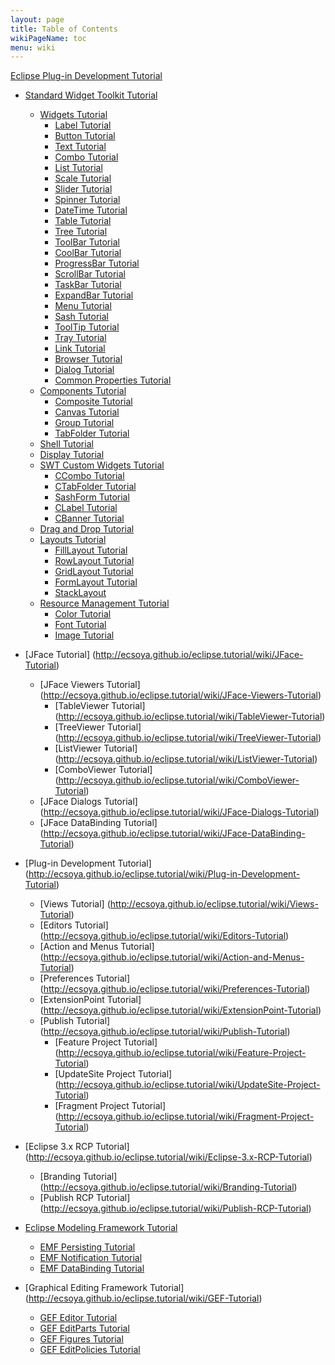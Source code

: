 ```yaml
---
layout: page
title: Table of Contents
wikiPageName: toc
menu: wiki
---
```

[Eclipse Plug-in Development Tutorial](http://ecsoya.github.io/eclipse.tutorial/wiki)
* [Standard Widget Toolkit Tutorial](http://ecsoya.github.io/eclipse.tutorial/wiki/Standard-Widget-Toolkit-(SWT))
    * [Widgets Tutorial](http://ecsoya.github.io/eclipse.tutorial/wiki/SWT-Widgets)
        * [Label Tutorial](http://ecsoya.github.io/eclipse.tutorial/wiki/Label-Tutorial)
        * [Button Tutorial](http://ecsoya.github.io/eclipse.tutorial/wiki/Button-Tutorial)
        * [Text Tutorial](http://ecsoya.github.io/eclipse.tutorial/wiki/Text-Tutorial)
        * [Combo Tutorial](http://ecsoya.github.io/eclipse.tutorial/wiki/Combo-Tutorial)
        * [List Tutorial](http://ecsoya.github.io/eclipse.tutorial/wiki/List-Tutorial)
        * [Scale Tutorial](http://ecsoya.github.io/eclipse.tutorial/wiki/Scale-Tutorial)
        * [Slider Tutorial](http://ecsoya.github.io/eclipse.tutorial/wiki/Slider-Tutorial)
        * [Spinner Tutorial](http://ecsoya.github.io/eclipse.tutorial/wiki/Spinner-Tutorial)
        * [DateTime Tutorial](http://ecsoya.github.io/eclipse.tutorial/wiki/DateTime-Tutorial)
        * [Table Tutorial](http://ecsoya.github.io/eclipse.tutorial/wiki/Table-Tutorial)
        * [Tree Tutorial](http://ecsoya.github.io/eclipse.tutorial/wiki/Tree-Tutorial)
        * [ToolBar Tutorial](http://ecsoya.github.io/eclipse.tutorial/wiki/ToolBar-Tutorial)
        * [CoolBar Tutorial](http://ecsoya.github.io/eclipse.tutorial/wiki/CoolBar-Tutorial)
        * [ProgressBar Tutorial](http://ecsoya.github.io/eclipse.tutorial/wiki/ProgressBar-Tutorial)
        * [ScrollBar Tutorial](http://ecsoya.github.io/eclipse.tutorial/wiki/ScrollBar-Tutorial)
        * [TaskBar Tutorial](http://ecsoya.github.io/eclipse.tutorial/wiki/TaskBar-Tutorial)
        * [ExpandBar Tutorial](http://ecsoya.github.io/eclipse.tutorial/wiki/ExpandBar-Tutorial)       
        * [Menu Tutorial](http://ecsoya.github.io/eclipse.tutorial/wiki/Menu-Tutorial)
        * [Sash Tutorial](http://ecsoya.github.io/eclipse.tutorial/wiki/Sash-Tutorial)
        * [ToolTip Tutorial](http://ecsoya.github.io/eclipse.tutorial/wiki/ToolTip-Tutorial)
        * [Tray Tutorial](http://ecsoya.github.io/eclipse.tutorial/wiki/Tray-Tutorial)
        * [Link Tutorial](http://ecsoya.github.io/eclipse.tutorial/wiki/Link-Tutorial)
        * [Browser Tutorial](http://ecsoya.github.io/eclipse.tutorial/wiki/Browser-Tutorial)
        * [Dialog Tutorial](http://ecsoya.github.io/eclipse.tutorial/wiki/Dialog-Tutorial)
        * [Common Properties Tutorial](http://ecsoya.github.io/eclipse.tutorial/wiki/Common-Properties-Tutorial)
    * [Components Tutorial](http://ecsoya.github.io/eclipse.tutorial/wiki/Components-Tutorial)
        * [Composite Tutorial](http://ecsoya.github.io/eclipse.tutorial/wiki/Composite-Tutorial)
        * [Canvas Tutorial](http://ecsoya.github.io/eclipse.tutorial/wiki/Canvas-Tutorial)
        * [Group Tutorial](http://ecsoya.github.io/eclipse.tutorial/wiki/Group-Tutorial)
        * [TabFolder Tutorial](http://ecsoya.github.io/eclipse.tutorial/wiki/TabFolder-Tutorial)
    * [Shell Tutorial](http://ecsoya.github.io/eclipse.tutorial/wiki/Shell-Tutorial)
    * [Display Tutorial](http://ecsoya.github.io/eclipse.tutorial/wiki/Display-Tutorial)
    * [SWT Custom Widgets Tutorial](http://ecsoya.github.io/eclipse.tutorial/wiki/SWT-Custom-Widgets-Tutorial)
        * [CCombo Tutorial](http://ecsoya.github.io/eclipse.tutorial/wiki/CCombo-Tutorial)
        * [CTabFolder Tutorial](http://ecsoya.github.io/eclipse.tutorial/wiki/CTabFolder-Tutorial)
        * [SashForm Tutorial](http://ecsoya.github.io/eclipse.tutorial/wiki/SashForm-Tutorial)
        * [CLabel Tutorial](http://ecsoya.github.io/eclipse.tutorial/wiki/CLabel-Tutorial)
        * [CBanner Tutorial](http://ecsoya.github.io/eclipse.tutorial/wiki/CBanner-Tutorial)
    * [Drag and Drop Tutorial](http://ecsoya.github.io/eclipse.tutorial/wiki/Drag-and-Drop-Tutorial)
    * [Layouts Tutorial](http://ecsoya.github.io/eclipse.tutorial/wiki/Layouts-Tutorial)
        * [FillLayout Tutorial](http://ecsoya.github.io/eclipse.tutorial/wiki/FillLayout-Tutorial)
        * [RowLayout Tutorial](http://ecsoya.github.io/eclipse.tutorial/wiki/RowLayout-Tutorial)
        * [GridLayout Tutorial](http://ecsoya.github.io/eclipse.tutorial/wiki/GridLayout-Tutorial)
        * [FormLayout Tutorial](http://ecsoya.github.io/eclipse.tutorial/wiki/FormLayout-Tutorial)
        * [StackLayout](http://ecsoya.github.io/eclipse.tutorial/wiki/StakLayout-Tutorial)
    * [Resource Management Tutorial](http://ecsoya.github.io/eclipse.tutorial/wiki/Resource-Management-Tutorial)
        * [Color Tutorial](http://ecsoya.github.io/eclipse.tutorial/wiki/Color-Tutorial)
        * [Font Tutorial](http://ecsoya.github.io/eclipse.tutorial/wiki/Font-Tutorial)
        * [Image Tutorial](http://ecsoya.github.io/eclipse.tutorial/wiki/Image-Tutorial)

* [JFace Tutorial] (http://ecsoya.github.io/eclipse.tutorial/wiki/JFace-Tutorial)
    * [JFace Viewers Tutorial] (http://ecsoya.github.io/eclipse.tutorial/wiki/JFace-Viewers-Tutorial)
        * [TableViewer Tutorial] (http://ecsoya.github.io/eclipse.tutorial/wiki/TableViewer-Tutorial)
        * [TreeViewer Tutorial] (http://ecsoya.github.io/eclipse.tutorial/wiki/TreeViewer-Tutorial)
        * [ListViewer Tutorial] (http://ecsoya.github.io/eclipse.tutorial/wiki/ListViewer-Tutorial)                                            
        * [ComboViewer Tutorial] (http://ecsoya.github.io/eclipse.tutorial/wiki/ComboViewer-Tutorial)
    * [JFace Dialogs Tutorial] (http://ecsoya.github.io/eclipse.tutorial/wiki/JFace-Dialogs-Tutorial)
    * [JFace DataBinding Tutorial] (http://ecsoya.github.io/eclipse.tutorial/wiki/JFace-DataBinding-Tutorial)

* [Plug-in Development Tutorial] (http://ecsoya.github.io/eclipse.tutorial/wiki/Plug-in-Development-Tutorial)
    * [Views Tutorial] (http://ecsoya.github.io/eclipse.tutorial/wiki/Views-Tutorial)
    * [Editors Tutorial] (http://ecsoya.github.io/eclipse.tutorial/wiki/Editors-Tutorial)
    * [Action and Menus Tutorial] (http://ecsoya.github.io/eclipse.tutorial/wiki/Action-and-Menus-Tutorial)
    * [Preferences Tutorial] (http://ecsoya.github.io/eclipse.tutorial/wiki/Preferences-Tutorial)
    * [ExtensionPoint Tutorial] (http://ecsoya.github.io/eclipse.tutorial/wiki/ExtensionPoint-Tutorial)
    * [Publish Tutorial] (http://ecsoya.github.io/eclipse.tutorial/wiki/Publish-Tutorial)
        * [Feature Project Tutorial] (http://ecsoya.github.io/eclipse.tutorial/wiki/Feature-Project-Tutorial)
        * [UpdateSite Project Tutorial] (http://ecsoya.github.io/eclipse.tutorial/wiki/UpdateSite-Project-Tutorial)
        * [Fragment Project Tutorial] (http://ecsoya.github.io/eclipse.tutorial/wiki/Fragment-Project-Tutorial)

* [Eclipse 3.x RCP Tutorial] (http://ecsoya.github.io/eclipse.tutorial/wiki/Eclipse-3.x-RCP-Tutorial)
    * [Branding Tutorial] (http://ecsoya.github.io/eclipse.tutorial/wiki/Branding-Tutorial)
    * [Publish RCP Tutorial] (http://ecsoya.github.io/eclipse.tutorial/wiki/Publish-RCP-Tutorial)

* [Eclipse Modeling Framework Tutorial](http://ecsoya.github.io/eclipse.tutorial/wiki/EMF-Tutorial)
    * [EMF Persisting Tutorial](http://ecsoya.github.io/eclipse.tutorial/wiki/EMF-Persisting-Tutorial)
    * [EMF Notification Tutorial](http://ecsoya.github.io/eclipse.tutorial/wiki/EMF-Notification-Tutorial)
    * [EMF DataBinding Tutorial](http://ecsoya.github.io/eclipse.tutorial/wiki/EMF-DataBinding-Tutorial)
    
* [Graphical Editing Framework Tutorial] (http://ecsoya.github.io/eclipse.tutorial/wiki/GEF-Tutorial)
    * [GEF Editor Tutorial](http://ecsoya.github.io/eclipse.tutorial/wiki/GEF-Editor-Tutorial)
    * [GEF EditParts Tutorial](http://ecsoya.github.io/eclipse.tutorial/wiki/GEF-EditParts-Tutorial)
    * [GEF Figures Tutorial](http://ecsoya.github.io/eclipse.tutorial/wiki/GEF-Figures-Tutorial)
    * [GEF EditPolicies Tutorial](http://ecsoya.github.io/eclipse.tutorial/wiki/GEF-EditPolicies-Tutorial)
